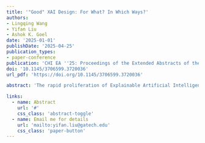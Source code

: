 ```yaml
---
title: '"Good" XAI Design: For What? In Which Ways?'
authors:
- Lingqing Wang
- Yifan Liu
- Ashok K. Goel
date: '2025-01-01'
publishDate: '2025-04-25'
publication_types:
- paper-conference
publication: 'CHI EA ''25: Proceedings of the Extended Abstracts of the CHI Conference on Human Factors in Computing Systems'
doi: '10.1145/3706599.3720036'
url_pdf: 'https://doi.org/10.1145/3706599.3720036'

abstract: 'The rapid proliferation of Explainable Artificial Intelligence (XAI) has led to the development of numerous evaluation frameworks aimed at guiding and optimizing its design. However, these frameworks often emphasize the technical properties of XAI artifacts, overlooking the nuanced perceptions and values of end-users. Recognizing that XAI impacts society and individuals in non-neutral ways, this study adopts a human-centered approach to systematically examine the effects of recommended XAI properties on the general public in everyday scenarios through a formative study involving 87 end-users. The findings reveal that comprehensibility is the most valued XAI property, while frequently advocated properties like contrastivity may have overall negative effects. These results highlight the necessity of a goal-driven reverse engineering approach that integrates human values into XAI design to ensure positive user outcomes. This paper bridges the gap between XAI design and its impact on end-users, offering practical guidance for user-centered XAI development in everyday contexts.'

links:
  - name: Abstract
    url: '#'
    css_class: 'abstract-toggle'
  - name: Email me for details
    url: 'mailto:yifan.liu@gatech.edu'
    css_class: 'paper-button'
---
```


<style>
.paper-button {
  background-color: white !important;
  color: #81c784 !important;
  border: 1px solid #81c784 !important;
}

.abstract-toggle {
  background-color: white !important;
  color: #81c784 !important;
  border: 1px solid #81c784 !important;
}
</style>

<script>
document.addEventListener('DOMContentLoaded', function() {
  var abstractToggle = document.querySelector('.abstract-toggle');
  var abstract = document.querySelector('.article-style');
  
  if (abstract) {
    abstract.style.display = 'none';
  }
  
  if (abstractToggle) {
    abstractToggle.addEventListener('click', function(e) {
      e.preventDefault();
      if (abstract) {
        abstract.style.display = abstract.style.display === 'none' ? 'block' : 'none';
      }
    });
  }
});
</script> 